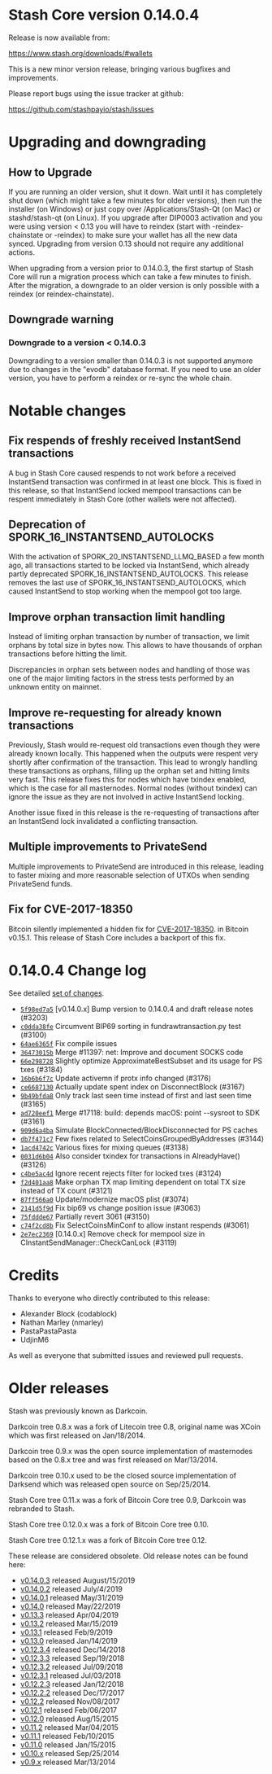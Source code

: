 Stash Core version 0.14.0.4
==========================

Release is now available from:

  <https://www.stash.org/downloads/#wallets>

This is a new minor version release, bringing various bugfixes and improvements.

Please report bugs using the issue tracker at github:

  <https://github.com/stashpayio/stash/issues>


Upgrading and downgrading
=========================

How to Upgrade
--------------

If you are running an older version, shut it down. Wait until it has completely
shut down (which might take a few minutes for older versions), then run the
installer (on Windows) or just copy over /Applications/Stash-Qt (on Mac) or
stashd/stash-qt (on Linux). If you upgrade after DIP0003 activation and you were
using version < 0.13 you will have to reindex (start with -reindex-chainstate
or -reindex) to make sure your wallet has all the new data synced. Upgrading from
version 0.13 should not require any additional actions.

When upgrading from a version prior to 0.14.0.3, the
first startup of Stash Core will run a migration process which can take a few minutes
to finish. After the migration, a downgrade to an older version is only possible with
a reindex (or reindex-chainstate).

Downgrade warning
-----------------

### Downgrade to a version < 0.14.0.3

Downgrading to a version smaller than 0.14.0.3 is not supported anymore due to changes
in the "evodb" database format. If you need to use an older version, you have to perform
a reindex or re-sync the whole chain.

Notable changes
===============

Fix respends of freshly received InstantSend transactions
---------------------------------------------------------

A bug in Stash Core caused respends to not work before a received InstantSend transaction was confirmed in at least
one block. This is fixed in this release, so that InstantSend locked mempool transactions can be
respent immediately in Stash Core (other wallets were not affected).

Deprecation of SPORK_16_INSTANTSEND_AUTOLOCKS
---------------------------------------------

With the activation of SPORK_20_INSTANTSEND_LLMQ_BASED a few month ago, all transactions started to be locked via
InstantSend, which already partly deprecated SPORK_16_INSTANTSEND_AUTOLOCKS. This release removes the last use
of SPORK_16_INSTANTSEND_AUTOLOCKS, which caused InstantSend to stop working when the mempool got too large.

Improve orphan transaction limit handling
-----------------------------------------

Instead of limiting orphan transaction by number of transaction, we limit orphans by total size in bytes
now. This allows to have thousands of orphan transactions before hitting the limit.

Discrepancies in orphan sets between nodes and handling of those was one of the major limiting factors in
the stress tests performed by an unknown entity on mainnet.

Improve re-requesting for already known transactions
----------------------------------------------------

Previously, Stash would re-request old transactions even though they were already known locally. This
happened when the outputs were respent very shortly after confirmation of the transaction. This lead to
wrongly handling these transactions as orphans, filling up the orphan set and hitting limits very fast.
This release fixes this for nodes which have txindex enabled, which is the case for all masternodes. Normal
nodes (without txindex) can ignore the issue as they are not involved in active InstantSend locking.

Another issue fixed in this release is the re-requesting of transactions after an InstantSend lock invalidated
a conflicting transaction.

Multiple improvements to PrivateSend
------------------------------------

Multiple improvements to PrivateSend are introduced in this release, leading to faster mixing and more
reasonable selection of UTXOs when sending PrivateSend funds.

Fix for CVE-2017-18350
----------------------

Bitcoin silently implemented a hidden fix for [CVE-2017-18350](https://lists.linuxfoundation.org/pipermail/bitcoin-dev/2019-November/017453.html).
in Bitcoin v0.15.1. This release of Stash Core includes a backport of this fix.


0.14.0.4 Change log
===================

See detailed [set of changes](https://github.com/stashpayio/stash/compare/v0.14.0.3...stashpayio:v0.14.0.4).

- [`5f98ed7a5`](https://github.com/stashpayio/stash/commit/5f98ed7a5) [v0.14.0.x] Bump version to 0.14.0.4 and draft release notes (#3203)
- [`c0dda38fe`](https://github.com/stashpayio/stash/commit/c0dda38fe) Circumvent BIP69 sorting in fundrawtransaction.py test (#3100)
- [`64ae6365f`](https://github.com/stashpayio/stash/commit/64ae6365f) Fix compile issues
- [`36473015b`](https://github.com/stashpayio/stash/commit/36473015b) Merge #11397: net: Improve and document SOCKS code
- [`66e298728`](https://github.com/stashpayio/stash/commit/66e298728) Slightly optimize ApproximateBestSubset and its usage for PS txes (#3184)
- [`16b6b6f7c`](https://github.com/stashpayio/stash/commit/16b6b6f7c) Update activemn if protx info changed (#3176)
- [`ce6687130`](https://github.com/stashpayio/stash/commit/ce6687130) Actually update spent index on DisconnectBlock (#3167)
- [`9b49bfda8`](https://github.com/stashpayio/stash/commit/9b49bfda8) Only track last seen time instead of first and last seen time (#3165)
- [`ad720eef1`](https://github.com/stashpayio/stash/commit/ad720eef1) Merge #17118: build: depends macOS: point --sysroot to SDK (#3161)
- [`909d6a4ba`](https://github.com/stashpayio/stash/commit/909d6a4ba) Simulate BlockConnected/BlockDisconnected for PS caches
- [`db7f471c7`](https://github.com/stashpayio/stash/commit/db7f471c7) Few fixes related to SelectCoinsGroupedByAddresses (#3144)
- [`1acd4742c`](https://github.com/stashpayio/stash/commit/1acd4742c) Various fixes for mixing queues (#3138)
- [`0031d6b04`](https://github.com/stashpayio/stash/commit/0031d6b04) Also consider txindex for transactions in AlreadyHave() (#3126)
- [`c4be5ac4d`](https://github.com/stashpayio/stash/commit/c4be5ac4d) Ignore recent rejects filter for locked txes (#3124)
- [`f2d401aa8`](https://github.com/stashpayio/stash/commit/f2d401aa8) Make orphan TX map limiting dependent on total TX size instead of TX count (#3121)
- [`87ff566a0`](https://github.com/stashpayio/stash/commit/87ff566a0) Update/modernize macOS plist (#3074)
- [`2141d5f9d`](https://github.com/stashpayio/stash/commit/2141d5f9d) Fix bip69 vs change position issue (#3063)
- [`75fddde67`](https://github.com/stashpayio/stash/commit/75fddde67) Partially revert 3061 (#3150)
- [`c74f2cd8b`](https://github.com/stashpayio/stash/commit/c74f2cd8b) Fix SelectCoinsMinConf to allow instant respends (#3061)
- [`2e7ec2369`](https://github.com/stashpayio/stash/commit/2e7ec2369) [0.14.0.x] Remove check for mempool size in CInstantSendManager::CheckCanLock (#3119)

Credits
=======

Thanks to everyone who directly contributed to this release:

- Alexander Block (codablock)
- Nathan Marley (nmarley)
- PastaPastaPasta
- UdjinM6

As well as everyone that submitted issues and reviewed pull requests.

Older releases
==============

Stash was previously known as Darkcoin.

Darkcoin tree 0.8.x was a fork of Litecoin tree 0.8, original name was XCoin
which was first released on Jan/18/2014.

Darkcoin tree 0.9.x was the open source implementation of masternodes based on
the 0.8.x tree and was first released on Mar/13/2014.

Darkcoin tree 0.10.x used to be the closed source implementation of Darksend
which was released open source on Sep/25/2014.

Stash Core tree 0.11.x was a fork of Bitcoin Core tree 0.9,
Darkcoin was rebranded to Stash.

Stash Core tree 0.12.0.x was a fork of Bitcoin Core tree 0.10.

Stash Core tree 0.12.1.x was a fork of Bitcoin Core tree 0.12.

These release are considered obsolete. Old release notes can be found here:

- [v0.14.0.3](https://github.com/stashpayio/stash/blob/master/doc/release-notes/stash/release-notes-0.14.0.3.md) released August/15/2019
- [v0.14.0.2](https://github.com/stashpayio/stash/blob/master/doc/release-notes/stash/release-notes-0.14.0.2.md) released July/4/2019
- [v0.14.0.1](https://github.com/stashpayio/stash/blob/master/doc/release-notes/stash/release-notes-0.14.0.1.md) released May/31/2019
- [v0.14.0](https://github.com/stashpayio/stash/blob/master/doc/release-notes/stash/release-notes-0.14.0.md) released May/22/2019
- [v0.13.3](https://github.com/stashpayio/stash/blob/master/doc/release-notes/stash/release-notes-0.13.3.md) released Apr/04/2019
- [v0.13.2](https://github.com/stashpayio/stash/blob/master/doc/release-notes/stash/release-notes-0.13.2.md) released Mar/15/2019
- [v0.13.1](https://github.com/stashpayio/stash/blob/master/doc/release-notes/stash/release-notes-0.13.1.md) released Feb/9/2019
- [v0.13.0](https://github.com/stashpayio/stash/blob/master/doc/release-notes/stash/release-notes-0.13.0.md) released Jan/14/2019
- [v0.12.3.4](https://github.com/stashpayio/stash/blob/master/doc/release-notes/stash/release-notes-0.12.3.4.md) released Dec/14/2018
- [v0.12.3.3](https://github.com/stashpayio/stash/blob/master/doc/release-notes/stash/release-notes-0.12.3.3.md) released Sep/19/2018
- [v0.12.3.2](https://github.com/stashpayio/stash/blob/master/doc/release-notes/stash/release-notes-0.12.3.2.md) released Jul/09/2018
- [v0.12.3.1](https://github.com/stashpayio/stash/blob/master/doc/release-notes/stash/release-notes-0.12.3.1.md) released Jul/03/2018
- [v0.12.2.3](https://github.com/stashpayio/stash/blob/master/doc/release-notes/stash/release-notes-0.12.2.3.md) released Jan/12/2018
- [v0.12.2.2](https://github.com/stashpayio/stash/blob/master/doc/release-notes/stash/release-notes-0.12.2.2.md) released Dec/17/2017
- [v0.12.2](https://github.com/stashpayio/stash/blob/master/doc/release-notes/stash/release-notes-0.12.2.md) released Nov/08/2017
- [v0.12.1](https://github.com/stashpayio/stash/blob/master/doc/release-notes/stash/release-notes-0.12.1.md) released Feb/06/2017
- [v0.12.0](https://github.com/stashpayio/stash/blob/master/doc/release-notes/stash/release-notes-0.12.0.md) released Aug/15/2015
- [v0.11.2](https://github.com/stashpayio/stash/blob/master/doc/release-notes/stash/release-notes-0.11.2.md) released Mar/04/2015
- [v0.11.1](https://github.com/stashpayio/stash/blob/master/doc/release-notes/stash/release-notes-0.11.1.md) released Feb/10/2015
- [v0.11.0](https://github.com/stashpayio/stash/blob/master/doc/release-notes/stash/release-notes-0.11.0.md) released Jan/15/2015
- [v0.10.x](https://github.com/stashpayio/stash/blob/master/doc/release-notes/stash/release-notes-0.10.0.md) released Sep/25/2014
- [v0.9.x](https://github.com/stashpayio/stash/blob/master/doc/release-notes/stash/release-notes-0.9.0.md) released Mar/13/2014

